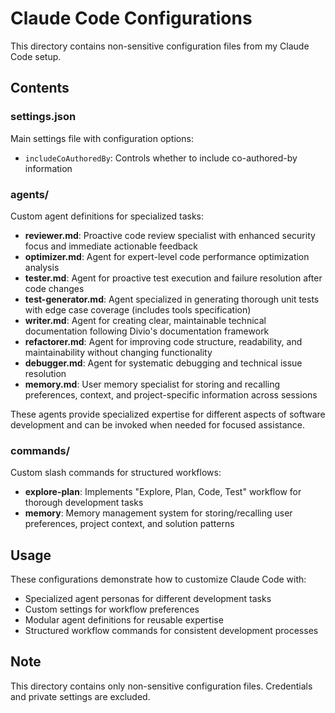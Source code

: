 # Claude Code Configurations

This directory contains non-sensitive configuration files from my Claude Code setup.

## Contents

### settings.json
Main settings file with configuration options:
- `includeCoAuthoredBy`: Controls whether to include co-authored-by information

### agents/
Custom agent definitions for specialized tasks:

- **reviewer.md**: Proactive code review specialist with enhanced security focus and immediate actionable feedback
- **optimizer.md**: Agent for expert-level code performance optimization analysis  
- **tester.md**: Agent for proactive test execution and failure resolution after code changes
- **test-generator.md**: Agent specialized in generating thorough unit tests with edge case coverage (includes tools specification)
- **writer.md**: Agent for creating clear, maintainable technical documentation following Divio's documentation framework
- **refactorer.md**: Agent for improving code structure, readability, and maintainability without changing functionality
- **debugger.md**: Agent for systematic debugging and technical issue resolution
- **memory.md**: User memory specialist for storing and recalling preferences, context, and project-specific information across sessions

These agents provide specialized expertise for different aspects of software development and can be invoked when needed for focused assistance.

### commands/
Custom slash commands for structured workflows:

- **explore-plan**: Implements "Explore, Plan, Code, Test" workflow for thorough development tasks
- **memory**: Memory management system for storing/recalling user preferences, project context, and solution patterns

## Usage

These configurations demonstrate how to customize Claude Code with:
- Specialized agent personas for different development tasks
- Custom settings for workflow preferences
- Modular agent definitions for reusable expertise
- Structured workflow commands for consistent development processes

## Note

This directory contains only non-sensitive configuration files. Credentials and private settings are excluded.